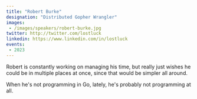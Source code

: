 ```yaml
---
title: "Robert Burke"
designation: "Distributed Gopher Wrangler"
images:
 - /images/speakers/robert-burke.jpg
twitter: http://twitter.com/lostluck
linkedin: https://www.linkedin.com/in/lostluck
events:
 - 2023
---
```


Robert is constantly working on managing his time, but really just wishes he could be in multiple places at once, since that would be simpler all around. 
 
 When he's not programming in Go, lately, he's probably not programming at all.